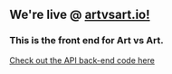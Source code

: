 ## We're live @ [artvsart.io!](http://artvsart.io)

### This is the front end for Art vs Art.  

[Check out the API back-end code here](https://github.com/benpolinsky/artvsart)

